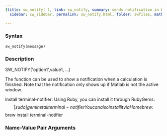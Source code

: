 ```yaml
---
{title: sw_notify( ), link: sw_notify, summary: sends notification in OSX, keywords: sample,
  sidebar: sw_sidebar, permalink: sw_notify.html, folder: swfiles, mathjax: 'true'}

---
```


### Syntax

`sw_notify(message)`

### Description

SW_NOTIFY('option1',value1, ...)
 
 
The function can be used to show a notification when a calculation is
finished. Note that the notification only shows up if Matlab is not
the active window.
 
Install terminal-notifier:
Using Ruby, you can install it through RubyGems:
$$ [sudo] gem install terminal-notifier
You can also install it via Homebrew:
$$ brew install terminal-notifier
 

### Name-Value Pair Arguments

